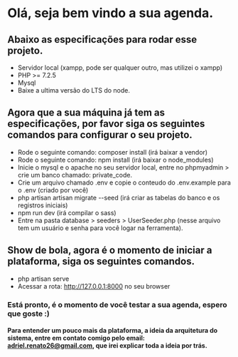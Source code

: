 # Olá, seja bem vindo a sua agenda.
## Abaixo as especificações para rodar esse projeto.
* Servidor local (xampp, pode ser qualquer outro, mas utilizei o xampp)
* PHP >= 7.2.5
* Mysql
* Baixe a ultima versão do LTS do node.

## Agora que a sua máquina já tem as especificações, por favor siga os seguintes comandos para configurar o seu projeto.
* Rode o seguinte comando: composer install (irá baixar a vendor)
* Rode o seguinte comando: npm install (irá baixar o node_modules)
* Inicie o mysql e o apache no seu servidor local, entre no phpmyadmin > crie um banco chamado: private_code.
* Crie um arquivo chamado .env e copie o conteudo do .env.example para o .env (criado por você)
* php artisan artisan migrate --seed (irá criar as tabelas do banco e os registros iniciais)
* npm run dev (irá compilar o sass)
* Entre na pasta database > seeders > UserSeeder.php (nesse arquivo tem um usuário e senha para você logar na ferramenta).

## Show de bola, agora é o momento de iniciar a plataforma, siga os seguintes comandos.
* php artisan serve
* Acessar a rota: http://127.0.0.1:8000 no seu browser

### Está pronto, é o momento de você testar a sua agenda, espero que goste :)
#### Para entender um pouco mais da plataforma, a ideia da arquitetura do sistema, entre em contato comigo pelo email: adriel.renato26@gmail.com, que irei explicar toda a ideia por trás.